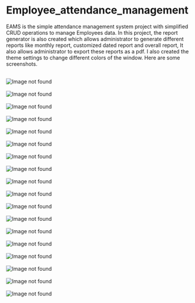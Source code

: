 # Employee_attendance_management
EAMS is the simple attendance management system project with simplified CRUD operations to manage Employees data. 
In this project, the report generator is also created which allows administrator to generate different reports like monthly report, customized dated report and overall report,
It also allows administrator to export these reports as a pdf.
I also created the theme settings to change different colors of the window.
Here are some screenshots.<br><br>

![Image not found](https://github.com/VrushankPatel/Employee_attendance_management/blob/master/Screenshots/1.png)<br><br>
![Image not found](https://github.com/VrushankPatel/Employee_attendance_management/blob/master/Screenshots/2.png)<br><br>
![Image not found](https://github.com/VrushankPatel/Employee_attendance_management/blob/master/Screenshots/3.png)<br><br>
![Image not found](https://github.com/VrushankPatel/Employee_attendance_management/blob/master/Screenshots/4.png)<br><br>
![Image not found](https://github.com/VrushankPatel/Employee_attendance_management/blob/master/Screenshots/5.png)<br><br>
![Image not found](https://github.com/VrushankPatel/Employee_attendance_management/blob/master/Screenshots/6.png)<br><br>
![Image not found](https://github.com/VrushankPatel/Employee_attendance_management/blob/master/Screenshots/7.png)<br><br>
![Image not found](https://github.com/VrushankPatel/Employee_attendance_management/blob/master/Screenshots/8.png)<br><br>
![Image not found](https://github.com/VrushankPatel/Employee_attendance_management/blob/master/Screenshots/9.png)<br><br>
![Image not found](https://github.com/VrushankPatel/Employee_attendance_management/blob/master/Screenshots/10.png)<br><br>
![Image not found](https://github.com/VrushankPatel/Employee_attendance_management/blob/master/Screenshots/11.png)<br><br>
![Image not found](https://github.com/VrushankPatel/Employee_attendance_management/blob/master/Screenshots/12.png)<br><br>
![Image not found](https://github.com/VrushankPatel/Employee_attendance_management/blob/master/Screenshots/13.PNG)<br><br>
![Image not found](https://github.com/VrushankPatel/Employee_attendance_management/blob/master/Screenshots/14.png)<br><br>
![Image not found](https://github.com/VrushankPatel/Employee_attendance_management/blob/master/Screenshots/15.png)<br><br>
![Image not found](https://github.com/VrushankPatel/Employee_attendance_management/blob/master/Screenshots/16.png)<br><br>
![Image not found](https://github.com/VrushankPatel/Employee_attendance_management/blob/master/Screenshots/17.png)<br><br>
![Image not found](https://github.com/VrushankPatel/Employee_attendance_management/blob/master/Screenshots/18.png)<br><br>

